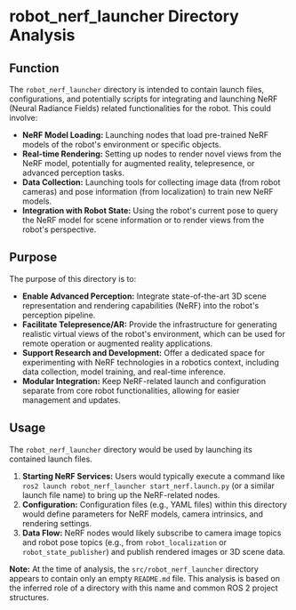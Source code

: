 # robot_nerf_launcher Directory Analysis

## Function

The `robot_nerf_launcher` directory is intended to contain launch files, configurations, and potentially scripts for integrating and launching NeRF (Neural Radiance Fields) related functionalities for the robot. This could involve:

*   **NeRF Model Loading:** Launching nodes that load pre-trained NeRF models of the robot's environment or specific objects.
*   **Real-time Rendering:** Setting up nodes to render novel views from the NeRF model, potentially for augmented reality, telepresence, or advanced perception tasks.
*   **Data Collection:** Launching tools for collecting image data (from robot cameras) and pose information (from localization) to train new NeRF models.
*   **Integration with Robot State:** Using the robot's current pose to query the NeRF model for scene information or to render views from the robot's perspective.

## Purpose

The purpose of this directory is to:

*   **Enable Advanced Perception:** Integrate state-of-the-art 3D scene representation and rendering capabilities (NeRF) into the robot's perception pipeline.
*   **Facilitate Telepresence/AR:** Provide the infrastructure for generating realistic virtual views of the robot's environment, which can be used for remote operation or augmented reality applications.
*   **Support Research and Development:** Offer a dedicated space for experimenting with NeRF technologies in a robotics context, including data collection, model training, and real-time inference.
*   **Modular Integration:** Keep NeRF-related launch and configuration separate from core robot functionalities, allowing for easier management and updates.

## Usage

The `robot_nerf_launcher` directory would be used by launching its contained launch files.

1.  **Starting NeRF Services:** Users would typically execute a command like `ros2 launch robot_nerf_launcher start_nerf.launch.py` (or a similar launch file name) to bring up the NeRF-related nodes.
2.  **Configuration:** Configuration files (e.g., YAML files) within this directory would define parameters for NeRF models, camera intrinsics, and rendering settings.
3.  **Data Flow:** NeRF nodes would likely subscribe to camera image topics and robot pose topics (e.g., from `robot_localization` or `robot_state_publisher`) and publish rendered images or 3D scene data.

**Note:** At the time of analysis, the `src/robot_nerf_launcher` directory appears to contain only an empty `README.md` file. This analysis is based on the inferred role of a directory with this name and common ROS 2 project structures.

